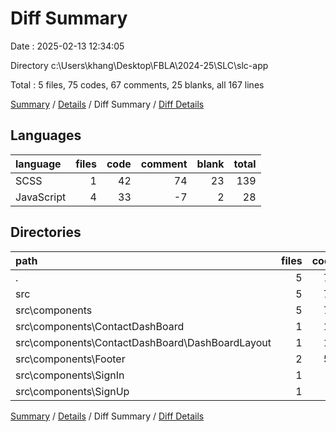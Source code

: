 # Diff Summary

Date : 2025-02-13 12:34:05

Directory c:\\Users\\khang\\Desktop\\FBLA\\2024-25\\SLC\\slc-app

Total : 5 files,  75 codes, 67 comments, 25 blanks, all 167 lines

[Summary](results.md) / [Details](details.md) / Diff Summary / [Diff Details](diff-details.md)

## Languages
| language | files | code | comment | blank | total |
| :--- | ---: | ---: | ---: | ---: | ---: |
| SCSS | 1 | 42 | 74 | 23 | 139 |
| JavaScript | 4 | 33 | -7 | 2 | 28 |

## Directories
| path | files | code | comment | blank | total |
| :--- | ---: | ---: | ---: | ---: | ---: |
| . | 5 | 75 | 67 | 25 | 167 |
| src | 5 | 75 | 67 | 25 | 167 |
| src\\components | 5 | 75 | 67 | 25 | 167 |
| src\\components\\ContactDashBoard | 1 | 15 | 0 | 5 | 20 |
| src\\components\\ContactDashBoard\\DashBoardLayout | 1 | 15 | 0 | 5 | 20 |
| src\\components\\Footer | 2 | 58 | 67 | 21 | 146 |
| src\\components\\SignIn | 1 | 1 | 0 | -1 | 0 |
| src\\components\\SignUp | 1 | 1 | 0 | 0 | 1 |

[Summary](results.md) / [Details](details.md) / Diff Summary / [Diff Details](diff-details.md)